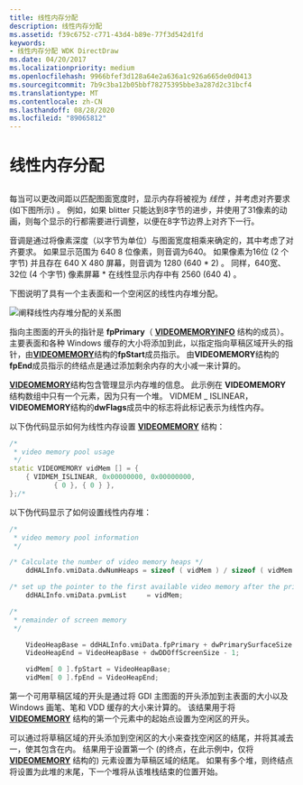```yaml
---
title: 线性内存分配
description: 线性内存分配
ms.assetid: f39c6752-c771-43d4-b89e-77f3d542d1fd
keywords:
- 线性内存分配 WDK DirectDraw
ms.date: 04/20/2017
ms.localizationpriority: medium
ms.openlocfilehash: 9966bfef3d128a64e2a636a1c926a665de0d0413
ms.sourcegitcommit: 7b9c3ba12b05bbf78275395bbe3a287d2c31bcf4
ms.translationtype: MT
ms.contentlocale: zh-CN
ms.lasthandoff: 08/28/2020
ms.locfileid: "89065812"
---
```

# <a name="linear-memory-allocation"></a>线性内存分配


## <span id="ddk_linear_memory_allocation_gg"></span><span id="DDK_LINEAR_MEMORY_ALLOCATION_GG"></span>


每当可以更改间距以匹配图面宽度时，显示内存将被视为 *线性* ，并考虑对齐要求 (如下图所示) 。 例如，如果 blitter 只能达到8字节的进步，并使用了31像素的动画，则每个显示的行都需要进行调整，以便在8字节边界上对齐下一行。

音调是通过将像素深度（以字节为单位）与图面宽度相乘来确定的，其中考虑了对齐要求。 如果显示范围为 640 8 位像素，则音调为640。 如果像素为16位 (2 个字节) 并且存在 640 X 480 屏幕，则音调为 1280 (640 \* 2) 。 同样，640宽、32位 (4 个字节) 像素屏幕 \* 在线性显示内存中有 2560 (640 4) 。

下图说明了具有一个主表面和一个空闲区的线性内存堆分配。

![阐释线性内存堆分配的关系图](images/ddfig4.png)

指向主图面的开头的指针是 **fpPrimary**（ [**VIDEOMEMORYINFO**](/windows/desktop/api/ddrawint/ns-ddrawint-_videomemoryinfo) 结构的成员）。 主要表面和各种 Windows 缓存的大小将添加到此，以指定指向草稿区域开头的指针，由[**VIDEOMEMORY**](/windows/desktop/api/ddrawint/ns-ddrawint-_videomemory)结构的**fpStart**成员指示。 由**VIDEOMEMORY**结构的**fpEnd**成员指示的终结点是通过添加剩余内存的大小减一来计算的。

[**VIDEOMEMORY**](/windows/desktop/api/ddrawint/ns-ddrawint-_videomemory)结构包含管理显示内存堆的信息。 此示例在 **VIDEOMEMORY** 结构数组中只有一个元素，因为只有一个堆。 VIDMEM \_ ISLINEAR， **VIDEOMEMORY**结构的**dwFlags**成员中的标志将此标记表示为线性内存。

以下伪代码显示如何为线性内存设置 [**VIDEOMEMORY**](/windows/desktop/api/ddrawint/ns-ddrawint-_videomemory) 结构：

```cpp
/*
 * video memory pool usage
 */
static VIDEOMEMORY vidMem [] = {
    { VIDMEM_ISLINEAR, 0x00000000, 0x00000000,
           { 0 }, { 0 } },
};/*
```

以下伪代码显示了如何设置线性内存堆：

```cpp
/*
 * video memory pool information
 */

/* Calculate the number of video memory heaps */
    ddHALInfo.vmiData.dwNumHeaps = sizeof ( vidMem ) / sizeof ( vidMem [ 0 ] );

/* set up the pointer to the first available video memory after the primary surface */
    ddHALInfo.vmiData.pvmList     = vidMem;

/*
 * remainder of screen memory
 */

    VideoHeapBase = ddHALInfo.vmiData.fpPrimary + dwPrimarySurfaceSize + dwCacheSize;
    VideoHeapEnd = VideoHeapBase + dwDDOffScreenSize - 1;

    vidMem[ 0 ].fpStart = VideoHeapBase;
    vidMem[ 0 ].fpEnd = VideoHeapEnd;
```

第一个可用草稿区域的开头是通过将 GDI 主图面的开头添加到主表面的大小以及 Windows 画笔、笔和 VDD 缓存的大小来计算的。 该结果用于将 [**VIDEOMEMORY**](/windows/desktop/api/ddrawint/ns-ddrawint-_videomemory) 结构的第一个元素中的起始点设置为空闲区的开头。

可以通过将草稿区域的开头添加到空闲区的大小来查找空闲区的结尾，并将其减去一，使其包含在内。 结果用于设置第一个 (的终点，在此示例中，仅将 [**VIDEOMEMORY**](/windows/desktop/api/ddrawint/ns-ddrawint-_videomemory) 结构的) 元素设置为草稿区域的结尾。 如果有多个堆，则终结点将设置为此堆的末尾，下一个堆将从该堆栈结束的位置开始。

 

